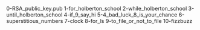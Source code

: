 0-RSA_public_key.pub
1-for_holberton_school
2-while_holberton_school
3-until_holberton_school
4-if_9_say_hi
5-4_bad_luck_8_is_your_chance
6-superstitious_numbers
7-clock
8-for_ls
9-to_file_or_not_to_file
10-fizzbuzz